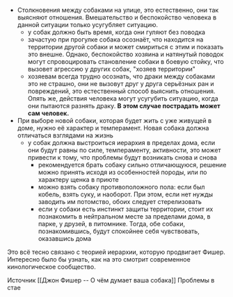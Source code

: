 * Столкновения между собаками на улице, это естественно, они так выясняют отношения. Вмешательство и беспокойство человека в данной ситуации только усугубляет ситуацию.
	* у собак должно быть время, когда они гуляют без поводка
	* зачастую при прогулке собака осознаёт, что находится на территории другой собаки и может смириться с этим и показать это внешне. Однако, беспокойство хозяина и натянутый поводок могут спровоцировать становление собаки в боевую стойку, что вызовет агрессию у других собак, "хозяев территории"
	* хозяевам всегда трудно осознать, что драки между собаками это не страшно, они не вызовут друг у друга серьёзных ран и повреждений, это естественный способ выяснить отношения. Опять же, действия человека могут усугубить ситуацию, когда они пытаются разнять драку. **В этом случае пострадать может сам человек.**
* При выборе новой собаки, которая будет жить с уже живущей в доме, нужно её характер и темперамент. Новая собака должна отличаться взглядами на жизнь
	* у собак должна выстроиться иерархия в пределах дома, если они будут равны по силе, темпераменту, активности, это может привести к тому, что проблемы будут возникать снова и снова
		* рекомендуется брать собаку сильно отличающуюся, решение можно принять исходя из особенностей породы, или по характеру щенка в приюте
		* можно взять собаку противоположного пола: если был кобель, взять суку, и наоборот. При этом, если нет нужды заводить им потомство, обоих следует стерелизовать
		* если у собаки есть инстинкт защиты территории, стоит их познакомить в нейтральном месте за пределами дома, в парке, у друзей, в питомнике. Тогда, обе собаки, познакомившись, будут спокойнее себя чувствовать, оказавшись дома

Это всё тесно связано с теорией иерархии, которую продвигает Фишер. Интересно было бы узнать, как на это смотрит современное кинологическое сообщество.

Источник [[Джон Фишер -- О чём думает ваша собака]] Проблемы в стае
